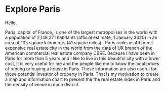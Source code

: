 # Explore Paris

Hello,

Paris, capital of France, is one of the largest metropolises in the world with a population of 2,148,271 habitants (official estimate, 1 January 2020) in an area of 105 square kilometers (41 square miles) . Paris ranks as 4th most expensive real estate city in the world from the data of UK branch of the American commercial real estate company CBRE. Because I have been in Paris for more than 5 years and I like to live in this beautiful city with a lower cost, it is very useful for me and the people like me to know the local prices of renting or buying a house in Paris. These information are also useful for those potential investor of property in Paris. That is my motivation to create a map and information chart to present the the real estate index in Paris and the density of venue in each district.
